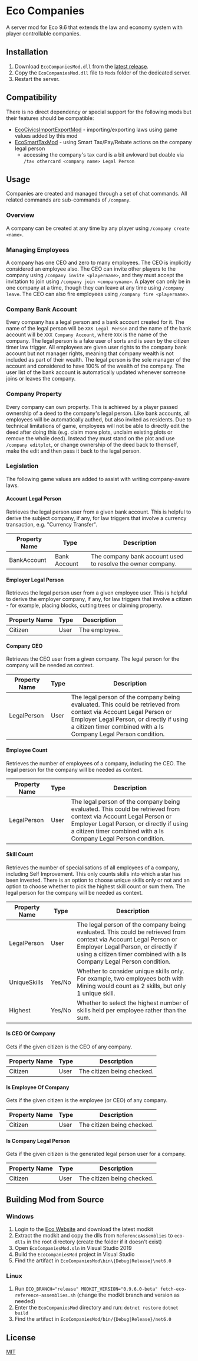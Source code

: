 # Eco Companies
A server mod for Eco 9.6 that extends the law and economy system with player controllable companies.

## Installation
1. Download `EcoCompaniesMod.dll` from the [latest release](https://github.com/thomasfn/EcoCompaniesMod/releases).
2. Copy the `EcoCompaniesMod.dll` file to `Mods` folder of the dedicated server.
3. Restart the server.

## Compatibility

There is no direct dependency or special support for the following mods but their features should be compatible:
- [EcoCivicsImportExportMod](https://github.com/thomasfn/EcoCivicsImportExportMod) - importing/exporting laws using game values added by this mod
- [EcoSmartTaxMod](https://github.com/thomasfn/EcoSmartTaxMod) - using Smart Tax/Pay/Rebate actions on the company legal person
  - accessing the company's tax card is a bit awkward but doable via `/tax othercard <company name> Legal Person`

## Usage

Companies are created and managed through a set of chat commands. All related commands are sub-commands of `/company`.

### Overview
A company can be created at any time by any player using `/company create <name>`.

### Managing Employees
A company has one CEO and zero to many employees. The CEO is implicitly considered an employee also. The CEO can invite other players to the company using `/company invite <playername>`, and they must accept the invitation to join using `/company join <companyname>`. A player can only be in one company at a time, though they can leave at any time using `/company leave`. The CEO can also fire employees using `/company fire <playername>`.

### Company Bank Account
Every company has a legal person and a bank account created for it. The name of the legal person will be `XXX Legal Person` and the name of the bank account will be `XXX Company Account`, where `XXX` is the name of the company. The legal person is a fake user of sorts and is seen by the citizen timer law trigger. All employees are given user rights to the company bank account but not manager rights, meaning that company wealth is not included as part of their wealth. The legal person is the sole manager of the account and considered to have 100% of the wealth of the company. The user list of the bank account is automatically updated whenever someone joins or leaves the company.

### Company Property
Every company can own property. This is achieved by a player passed ownership of a deed to the company's legal person. Like bank accounts, all employees will be automatically authed, but also invited as residents. Due to technical limitations of game, employees will not be able to directly edit the deed after doing this (e.g. claim more plots, unclaim existing plots or remove the whole deed). Instead they must stand on the plot and use `/company editplot`, or change ownership of the deed back to themself, make the edit and then pass it back to the legal person.

### Legislation
The following game values are added to assist with writing company-aware laws.

#### Account Legal Person
Retrieves the legal person user from a given bank account. This is helpful to derive the subject company, if any, for law triggers that involve a currency transaction, e.g. "Currency Transfer".

| Property Name | Type | Description |
| - | - | - |
| BankAccount | Bank Account | The company bank account used to resolve the owner company. |

#### Employer Legal Person
Retrieves the legal person user from a given employee user. This is helpful to derive the employer company, if any, for law triggers that involve a citizen - for example, placing blocks, cutting trees or claiming property.

| Property Name | Type | Description |
| - | - | - |
| Citizen | User | The employee. |

#### Company CEO
Retrieves the CEO user from a given company. The legal person for the company will be needed as context.

| Property Name | Type | Description |
| - | - | - |
| LegalPerson | User | The legal person of the company being evaluated. This could be retrieved from context via Account Legal Person or Employer Legal Person, or directly if using a citizen timer combined with a Is Company Legal Person condition. |

#### Employee Count
Retrieves the number of employees of a company, including the CEO. The legal person for the company will be needed as context.

| Property Name | Type | Description |
| - | - | - |
| LegalPerson | User | The legal person of the company being evaluated. This could be retrieved from context via Account Legal Person or Employer Legal Person, or directly if using a citizen timer combined with a Is Company Legal Person condition. |

#### Skill Count
Retrieves the number of specialisations of all employees of a company, including Self Improvement. This only counts skills into which a star has been invested. There is an option to choose unique skills only or not and an option to choose whether to pick the highest skill count or sum them. The legal person for the company will be needed as context.

| Property Name | Type | Description |
| - | - | - |
| LegalPerson | User | The legal person of the company being evaluated. This could be retrieved from context via Account Legal Person or Employer Legal Person, or directly if using a citizen timer combined with a Is Company Legal Person condition. |
| UniqueSkills | Yes/No | Whether to consider unique skills only. For example, two employees both with Mining would count as 2 skills, but only 1 unique skill. |
| Highest | Yes/No | Whether to select the highest number of skills held per employee rather than the sum. |

#### Is CEO Of Company
Gets if the given citizen is the CEO of any company.

| Property Name | Type | Description |
| - | - | - |
| Citizen | User | The citizen being checked. |

#### Is Employee Of Company
Gets if the given citizen is the employee (or CEO) of any company.

| Property Name | Type | Description |
| - | - | - |
| Citizen | User | The citizen being checked. |

#### Is Company Legal Person
Gets if the given citizen is the generated legal person user for a company.

| Property Name | Type | Description |
| - | - | - |
| Citizen | User | The citizen being checked. |

## Building Mod from Source

### Windows

1. Login to the [Eco Website](https://play.eco/) and download the latest modkit
2. Extract the modkit and copy the dlls from `ReferenceAssemblies` to `eco-dlls` in the root directory (create the folder if it doesn't exist)
3. Open `EcoCompaniesMod.sln` in Visual Studio 2019
4. Build the `EcoCompaniesMod` project in Visual Studio
5. Find the artifact in `EcoCompaniesMod\bin\{Debug|Release}\net6.0`

### Linux

1. Run `ECO_BRANCH="release" MODKIT_VERSION="0.9.6.0-beta" fetch-eco-reference-assemblies.sh` (change the modkit branch and version as needed)
2. Enter the `EcoCompaniesMod` directory and run:
`dotnet restore`
`dotnet build`
3. Find the artifact in `EcoCompaniesMod/bin/{Debug|Release}/net6.0`

## License
[MIT](https://choosealicense.com/licenses/mit/)